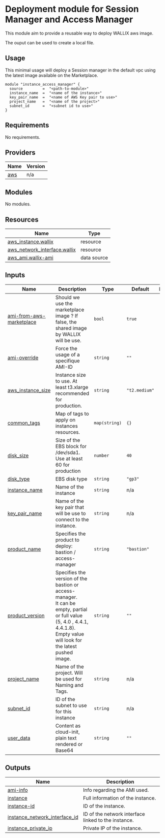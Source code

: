 <!-- markdownlint-disable MD033 -->
# Deployment module for Session Manager and Access Manager

This module aim to provide a reusable way to deploy WALLIX aws image.

The ouput can be used to create a local file.

## Usage

This minimal usage will deploy a Session manager in the default vpc using the latest image available on the Marketplace.

```hcl
module "instance_access_manager" {
  source         =  "<path-to-module>"
  instance_name  =  "<name of the instance>"
  key_pair_name  =  "<name of AWS Key pair to use>"
  project_name   =  "<name of the project>"
  subnet_id      =  "<subnet id to use>"
}
```

<!-- BEGIN_TF_DOCS -->
## Requirements

No requirements.

## Providers

| Name | Version |
|------|---------|
| <a name="provider_aws"></a> [aws](#provider\_aws) | n/a |

## Modules

No modules.

## Resources

| Name | Type |
|------|------|
| [aws_instance.wallix](https://registry.terraform.io/providers/hashicorp/aws/latest/docs/resources/instance) | resource |
| [aws_network_interface.wallix](https://registry.terraform.io/providers/hashicorp/aws/latest/docs/resources/network_interface) | resource |
| [aws_ami.wallix-ami](https://registry.terraform.io/providers/hashicorp/aws/latest/docs/data-sources/ami) | data source |

## Inputs

| Name | Description | Type | Default | Required |
|------|-------------|------|---------|:--------:|
| <a name="input_ami-from-aws-marketplace"></a> [ami-from-aws-marketplace](#input\_ami-from-aws-marketplace) | Should we use the marketplace image ? If false, the shared image by WALLIX will be use. | `bool` | `true` | no |
| <a name="input_ami-override"></a> [ami-override](#input\_ami-override) | Force the usage of a specifique AMI-ID | `string` | `""` | no |
| <a name="input_aws_instance_size"></a> [aws\_instance\_size](#input\_aws\_instance\_size) | Instance size to use. At least t3.xlarge recommended for production. | `string` | `"t2.medium"` | no |
| <a name="input_common_tags"></a> [common\_tags](#input\_common\_tags) | Map of tags to apply on instances resources. | `map(string)` | `{}` | no |
| <a name="input_disk_size"></a> [disk\_size](#input\_disk\_size) | Size of the EBS block for /dev/sda1. Use at least 60 for production | `number` | `40` | no |
| <a name="input_disk_type"></a> [disk\_type](#input\_disk\_type) | EBS disk type | `string` | `"gp3"` | no |
| <a name="input_instance_name"></a> [instance\_name](#input\_instance\_name) | Name of the instance | `string` | n/a | yes |
| <a name="input_key_pair_name"></a> [key\_pair\_name](#input\_key\_pair\_name) | Name of the key pair that will be use to connect to the instance. | `string` | n/a | yes |
| <a name="input_product_name"></a> [product\_name](#input\_product\_name) | Specifies the product to deploy: bastion / access-manager | `string` | `"bastion"` | no |
| <a name="input_product_version"></a> [product\_version](#input\_product\_version) | Specifies the version of the bastion or access-manager.<br> It can be empty, partial or full value (5, 4.0 , 4.4.1, 4.4.1.8). Empty value will look for the latest pushed image. | `string` | `""` | no |
| <a name="input_project_name"></a> [project\_name](#input\_project\_name) | Name of the project. Will be used for Naming and Tags. | `string` | n/a | yes |
| <a name="input_subnet_id"></a> [subnet\_id](#input\_subnet\_id) | ID of the subnet to use for this instance | `string` | n/a | yes |
| <a name="input_user_data"></a> [user\_data](#input\_user\_data) | Content as cloud-init, plain text rendered or Base64 | `string` | `""` | no |

## Outputs

| Name | Description |
|------|-------------|
| <a name="output_ami-info"></a> [ami-info](#output\_ami-info) | Info regarding the AMI used. |
| <a name="output_instance"></a> [instance](#output\_instance) | Full information of the instance. |
| <a name="output_instance-id"></a> [instance-id](#output\_instance-id) | ID of the instance. |
| <a name="output_instance_network_interface_id"></a> [instance\_network\_interface\_id](#output\_instance\_network\_interface\_id) | ID of the network interface linked to the instance. |
| <a name="output_instance_private_ip"></a> [instance\_private\_ip](#output\_instance\_private\_ip) | Private IP of the instance. |
<!-- END_TF_DOCS -->